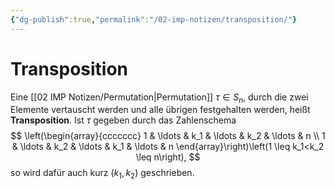 ```yaml
---
{"dg-publish":true,"permalink":"/02-imp-notizen/transposition/"}
---
```


# Transposition
Eine [[02 IMP Notizen/Permutation|Permutation]] $\tau \in S_n$, durch die zwei Elemente vertauscht werden und alle übrigen festgehalten werden, heißt **Transposition**. Ist $\tau$ gegeben durch das Zahlenschema
$$
\left(\begin{array}{ccccccc}
1 & \ldots & k_1 & \ldots & k_2 & \ldots & n \\
1 & \ldots & k_2 & \ldots & k_1 & \ldots & n
\end{array}\right)\left(1 \leq k_1<k_2 \leq n\right),
$$
so wird dafür auch kurz $\left(k_1, k_2\right)$ geschrieben.